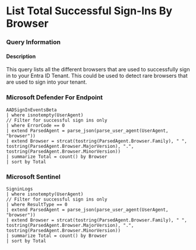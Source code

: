 # List Total Successful Sign-Ins By Browser
### Query Information
#### Description
This query lists all the different browsers that are used to successfully sign in to your Entra ID Tenant. This could be used to detect rare browsers that are used to sign into your tenant.
### Microsoft Defender For Endpoint
```kusto
AADSignInEventsBeta
| where isnotempty(UserAgent)
// Filter for successful sign ins only
| where ErrorCode == 0
| extend ParsedAgent = parse_json(parse_user_agent(UserAgent, "browser"))
| extend Browser = strcat(tostring(ParsedAgent.Browser.Family), " ", tostring(ParsedAgent.Browser.MajorVersion), ".", tostring(ParsedAgent.Browser.MinorVersion))
| summarize Total = count() by Browser
| sort by Total
```
### Microsoft Sentinel
```kusto
SigninLogs
| where isnotempty(UserAgent)
// Filter for successful sign ins only
| where ResultType == 0
| extend ParsedAgent = parse_json(parse_user_agent(UserAgent, "browser"))
| extend Browser = strcat(tostring(ParsedAgent.Browser.Family), " ", tostring(ParsedAgent.Browser.MajorVersion), ".", tostring(ParsedAgent.Browser.MinorVersion))
| summarize Total = count() by Browser
| sort by Total
```
